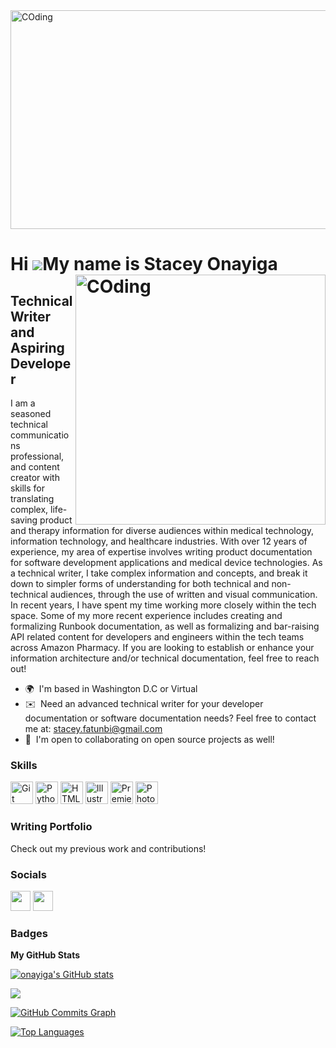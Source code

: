 <img align= "center" alt="COding" width="1115" height="350" src="https://media.istockphoto.com/id/1224500457/photo/programming-code-abstract-technology-background-of-software-developer-and-computer-script.jpg?b=1&s=170667a&w=0&k=20&c=na3ACFWNhvnnhl4r5NuC7J4MnLfzz_kMVSsL7ropwJM=">

Hi ![](https://user-images.githubusercontent.com/18350557/176309783-0785949b-9127-417c-8b55-ab5a4333674e.gif)My name is Stacey Onayiga
<img align= "right" alt="COding" width="400" src="https://cdn-media-1.freecodecamp.org/code-radio/Saron3.gif">
======================================================================================================================================

Technical Writer and Aspiring Developer
----------------------------------------------

I am a seasoned technical communications professional, and content creator with skills for translating complex, life-saving product and therapy information for diverse audiences within medical technology, information technology, and healthcare industries. With over 12 years of experience, my area of expertise involves writing product documentation for software development applications and medical device technologies. As a technical writer, I take complex information and concepts, and break it down to simpler forms of understanding for both technical and non-technical audiences, through the use of written and visual communication. In recent years, I have spent my time working more closely within the tech space. Some of my more recent experience includes creating and formalizing Runbook documentation, as well as formalizing and bar-raising API related content for developers and engineers within the tech teams across Amazon Pharmacy. If you are looking to establish or enhance your information architecture and/or technical documentation, feel free to reach out!

* 🌍  I'm based in Washington D.C or Virtual
* ✉️  Need an advanced technical writer for your developer documentation or software documentation needs? Feel free to contact me at: [stacey.fatunbi@gmail.com](mailto:stacey.fatunbi@gmail.com)
* 🤝  I'm open to collaborating on open source projects as well! 

### Skills


<p align="left">
<a href="https://git-scm.com/" target="_blank" rel="noreferrer"><img src="https://raw.githubusercontent.com/danielcranney/readme-generator/main/public/icons/skills/git-colored.svg" width="36" height="36" alt="Git" /></a>
<a href="https://www.python.org/" target="_blank" rel="noreferrer"><img src="https://raw.githubusercontent.com/danielcranney/readme-generator/main/public/icons/skills/python-colored.svg" width="36" height="36" alt="Python" /></a>
<a href="https://developer.mozilla.org/en-US/docs/Glossary/HTML5" target="_blank" rel="noreferrer"><img src="https://raw.githubusercontent.com/danielcranney/readme-generator/main/public/icons/skills/html5-colored.svg" width="36" height="36" alt="HTML5" /></a>
<a href="adobe.com/uk/products/illustrator.html" target="_blank" rel="noreferrer"><img src="https://raw.githubusercontent.com/danielcranney/readme-generator/main/public/icons/skills/illustrator-colored.svg" width="36" height="36" alt="Illustrator" /></a>
<a href="https://www.adobe.com/uk/products/premiere.html" target="_blank" rel="noreferrer"><img src="https://raw.githubusercontent.com/danielcranney/readme-generator/main/public/icons/skills/premierepro-colored.svg" width="36" height="36" alt="Premiere Pro" /></a>
<a href="https://www.adobe.com/uk/products/photoshop.html" target="_blank" rel="noreferrer"><img src="https://raw.githubusercontent.com/danielcranney/readme-generator/main/public/icons/skills/photoshop-colored.svg" width="36" height="36" alt="Photoshop" /></a>
</p>


### Writing Portfolio

Check out my previous work and contributions!


### Socials

<p align="left"> <a href="https://www.github.com/onayiga" target="_blank" rel="noreferrer"><img src="https://raw.githubusercontent.com/danielcranney/readme-generator/main/public/icons/socials/github.svg" width="32" height="32" /></a> <a href="https://www.linkedin.com/in/staceyonayiga" target="_blank" rel="noreferrer"><img src="https://raw.githubusercontent.com/danielcranney/readme-generator/main/public/icons/socials/linkedin.svg" width="32" height="32" /></a></p>

### Badges

<b>My GitHub Stats</b>

<a href="http://www.github.com/onayiga"><img src="https://github-readme-stats.vercel.app/api?username=onayiga&show_icons=true&hide=&count_private=true&title_color=ec4899&text_color=14b8a6&icon_color=ffffff&bg_color=000000&hide_border=true&show_icons=true" alt="onayiga's GitHub stats" /></a>

<a href="http://www.github.com/onayiga"><img src="https://github-readme-streak-stats.herokuapp.com/?user=onayiga&stroke=14b8a6&background=000000&ring=ec4899&fire=ec4899&currStreakNum=14b8a6&currStreakLabel=ec4899&sideNums=14b8a6&sideLabels=14b8a6&dates=14b8a6&hide_border=true" /></a>

<a href="http://www.github.com/onayiga"><img src="https://github-readme-activity-graph.cyclic.app/graph?username=onayiga&bg_color=000000&color=14b8a6&line=ffffff&point=14b8a6&area_color=000000&area=true&hide_border=true&custom_title=GitHub%20Commits%20Graph" alt="GitHub Commits Graph" /></a>

<a href="https://github.com/onayiga" align="left"><img src="https://github-readme-stats.vercel.app/api/top-langs/?username=onayiga&langs_count=10&title_color=ec4899&text_color=14b8a6&icon_color=ffffff&bg_color=000000&hide_border=true&locale=en&custom_title=Top%20%Languages" alt="Top Languages" /></a>

